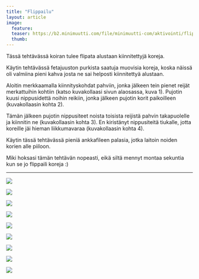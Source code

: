 ```yaml
---
title: "Flippailu"
layout: article
image:
  feature:
  teaser: https://b2.minimuutti.com/file/minimuutti-com/aktivointi/flippailu/DS060441-245px.jpg
  thumb:
---
```


Tässä tehtävässä koiran tulee flipata alustaan kiinnitettyjä koreja.

Käytin tehtävässä fetajuuston purkista saatuja muovisia koreja, koska näissä oli valmiina pieni kahva josta ne sai helposti kiinnitettyä alustaan.

Aloitin merkkaamalla kiinnityskohdat pahviin, jonka jälkeen tein pienet reijät merkattuihin kohtiin (katso kuvakollaasi sivun alaosassa, kuva 1). Pujotin kuusi nippusidettä noihin reikiin, jonka jälkeen pujotin korit paikoilleen (kuvakollaasin kohta 2).

Tämän jälkeen pujotin nippusiteet noista toisista reijistä pahvin takapuolelle ja kiinnitin ne (kuvakollaasin kohta 3). En kiristänyt nippusiteitä tiukalle, jotta koreille jäi hieman liikkumavaraa (kuvakollaasin kohta 4).

Käytin tässä tehtävässä pieniä ankkafileen palasia, jotka laitoin noiden korien alle piiloon.

Miki hoksasi tämän tehtävän nopeasti, eikä siltä mennyt montaa sekuntia kun se jo flippaili koreja :)

---

[![](https://b2.minimuutti.com/file/minimuutti-com/aktivointi/flippailu/DS06021-800px.jpg)](https://dl.dropboxusercontent.com/sh/ea1wtnz7z734o12/AACxueSH1jID9X3k9zM_XWNPa/aktivointi/flippailu/DS06021.jpg)

[![](https://b2.minimuutti.com/file/minimuutti-com/aktivointi/flippailu/DS06072-800px.jpg)](https://dl.dropboxusercontent.com/sh/ea1wtnz7z734o12/AAC1jE7o_g1Qk7cFrjyGu4N9a/aktivointi/flippailu/DS06072.jpg)

[![](https://b2.minimuutti.com/file/minimuutti-com/aktivointi/flippailu/DS06074-800px.jpg)](https://dl.dropboxusercontent.com/sh/ea1wtnz7z734o12/AACkO--Ab3Wla5fxImfc8z_Qa/aktivointi/flippailu/DS06074.jpg)

[![](https://b2.minimuutti.com/file/minimuutti-com/aktivointi/flippailu/DS06075-800px.jpg)](https://dl.dropboxusercontent.com/sh/ea1wtnz7z734o12/AADsp4HFiY821fqdas_Nmy6ha/aktivointi/flippailu/DS06075.jpg)

[![](https://b2.minimuutti.com/file/minimuutti-com/aktivointi/flippailu/DS06078-800px.jpg)](https://dl.dropboxusercontent.com/sh/ea1wtnz7z734o12/AAALAsXG2V_bq6E7S-Aqb-mNa/aktivointi/flippailu/DS06078.jpg)

[![](https://b2.minimuutti.com/file/minimuutti-com/aktivointi/flippailu/DS06029-800px.jpg)](https://dl.dropboxusercontent.com/sh/ea1wtnz7z734o12/AAC_GKaeUPyM3x8jUrkeVyHqa/aktivointi/flippailu/DS06029.jpg)

[![](https://b2.minimuutti.com/file/minimuutti-com/aktivointi/flippailu/DS06042-800px.jpg)](https://dl.dropboxusercontent.com/sh/ea1wtnz7z734o12/AACulQ7yy8RdYa4_EAPQmJpaa/aktivointi/flippailu/DS06042.jpg)

[![](https://b2.minimuutti.com/file/minimuutti-com/aktivointi/flippailu/DS06044-800px.jpg)](https://dl.dropboxusercontent.com/sh/ea1wtnz7z734o12/AACf7zyWNSWwmXlsKCXVvPoya/aktivointi/flippailu/DS06044.jpg)

[![](https://b2.minimuutti.com/file/minimuutti-com/aktivointi/flippailu/Kollaasi_flip-800px.jpg)](https://dl.dropboxusercontent.com/sh/ea1wtnz7z734o12/AAD9nKORSLfL1lQWQYF-nkbLa/aktivointi/flippailu/Kollaasi_flip.jpg)
